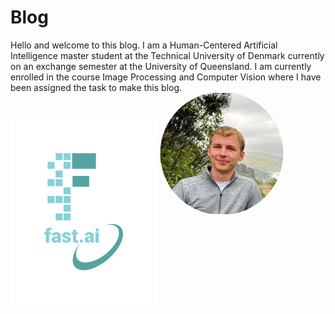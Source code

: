 # Blog

Hello and welcome to this blog. I am a Human-Centered Artificial Intelligence master student at the Technical University of Denmark currently on an exchange semester at the University of Queensland. I am currently enrolled in the course Image Processing and Computer Vision where I have been assigned the task to make this blog.
<span>
    <img src="images/logo.png" alt="Image description" style="vertical-align: middle;">
    <img src="images/Magnus.jpg" alt="Image of Magnus" style="clip-path: circle(50%); width: 200px;">
</span>
